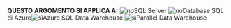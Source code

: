 <Token>**QUESTO ARGOMENTO SI APPLICA A:** ![no](media/no.png)SQL Server ![no](media/no.png)Database SQL di Azure![sì](media/yes.png)Azure SQL Data Warehouse ![sì](media/yes.png)Parallel Data Warehouse </Token>

